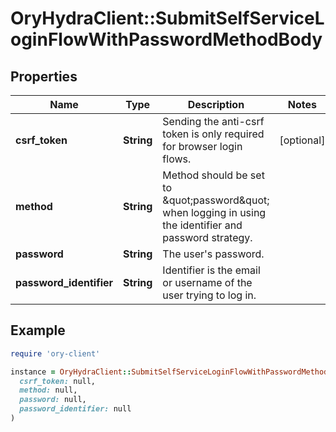 # OryHydraClient::SubmitSelfServiceLoginFlowWithPasswordMethodBody

## Properties

| Name | Type | Description | Notes |
| ---- | ---- | ----------- | ----- |
| **csrf_token** | **String** | Sending the anti-csrf token is only required for browser login flows. | [optional] |
| **method** | **String** | Method should be set to \&quot;password\&quot; when logging in using the identifier and password strategy. |  |
| **password** | **String** | The user&#39;s password. |  |
| **password_identifier** | **String** | Identifier is the email or username of the user trying to log in. |  |

## Example

```ruby
require 'ory-client'

instance = OryHydraClient::SubmitSelfServiceLoginFlowWithPasswordMethodBody.new(
  csrf_token: null,
  method: null,
  password: null,
  password_identifier: null
)
```

